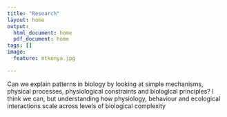 ```yaml
---
title: "Research"
layout: home
output:
  html_document: home
  pdf_document: home
tags: []
image:
  feature: mtkenya.jpg

---
```


Can we explain patterns in biology by looking at simple mechanisms, physical processes, physiological constraints and biological principles? I think we can, but understanding how physiology, behaviour and ecological interactions scale across levels of biological complexity 


